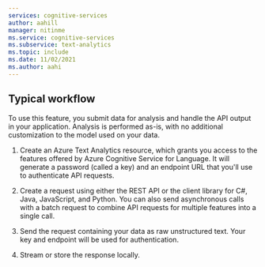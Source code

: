```yaml
---
services: cognitive-services
author: aahill
manager: nitinme
ms.service: cognitive-services
ms.subservice: text-analytics
ms.topic: include 
ms.date: 11/02/2021
ms.author: aahi
---
```


## Typical workflow

To use this feature, you submit data for analysis and handle the API output in your application. Analysis is performed as-is, with no additional customization to the model used on your data.

1. Create an Azure Text Analytics resource, which grants you access to the features offered by Azure Cognitive Service for Language. It will generate a password (called a key) and an endpoint URL that you'll use to authenticate API requests.

2. Create a request using either the REST API or the client library for C#, Java, JavaScript, and Python. You can also send asynchronous calls with a batch request to combine API requests for multiple features into a single call.

3. Send the request containing your data as raw unstructured text. Your key and endpoint will be used for authentication.

4. Stream or store the response locally. 
